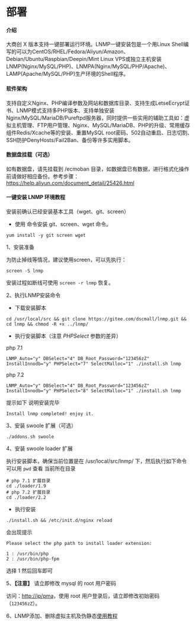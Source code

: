 # 部署

#### 介绍

大商创 X 版本支持一键部署运行环境。LNMP一键安装包是一个用Linux Shell编写的可以为CentOS/RHEL/Fedora/Aliyun/Amazon、Debian/Ubuntu/Raspbian/Deepin/Mint Linux VPS或独立主机安装LNMP(Nginx/MySQL/PHP)、LNMPA(Nginx/MySQL/PHP/Apache)、LAMP(Apache/MySQL/PHP)生产环境的Shell程序。

#### 软件架构

支持自定义Nginx、PHP编译参数及网站和数据库目录、支持生成LetseEcrypt证书、LNMP模式支持多PHP版本、支持单独安装Nginx/MySQL/MariaDB/Pureftpd服务器，同时提供一些实用的辅助工具如：虚拟主机管理、FTP用户管理、Nginx、MySQL/MariaDB、PHP的升级、常用缓存组件Redis/Xcache等的安装、重置MySQL root密码、502自动重启、日志切割、SSH防护DenyHosts/Fail2Ban、备份等许多实用脚本。

#### 数据盘挂载（可选）

如有数据盘，请先挂载到 /ecmoban 目录，如数据盘已有数据，进行格式化操作前请做好相应备份。参考步骤：https://help.aliyun.com/document_detail/25426.html

#### 一键安装 LNMP 环境教程

安装前确认已经安装基本工具（wget、git、screen）

- 使用  命令安装 git、screen、wget 命令。 

```
yum install -y git screen wget
```

1、安装准备

为防止掉线等情况，建议使用screen，可以先执行：

```
screen -S lnmp
```

安装过程如断线可使用 `screen -r lnmp` 恢复。

2、执行LNMP安装命令

- 下载安装脚本

```
cd /usr/local/src && git clone https://gitee.com/dscmall/lnmp.git && cd lnmp && chmod -R +x ../lnmp/
```

- 执行安装脚本（注意 *PHPSelect* 参数的差异）

php 7.1

```
LNMP_Auto="y" DBSelect="4" DB_Root_Password="123456zZ" InstallInnodb="y" PHPSelect="7" SelectMalloc="1" ./install.sh lnmp
```

php 7.2

```
LNMP_Auto="y" DBSelect="4" DB_Root_Password="123456zZ" InstallInnodb="y" PHPSelect="8" SelectMalloc="1" ./install.sh lnmp
```

提示如下 说明安装完毕 

```
Install lnmp completed! enjoy it.
```

3、安装 swoole 扩展（可选）

```
./addons.sh swoole
```

4、安装 swoole loader 扩展

执行安装脚本，确保当前位置是在 /usr/local/src/lnmp/ 下，然后执行如下命令 可以用 `pwd` 查看 当前所在目录

```
# php 7.1 扩展目录
cd ./loader/1.9 
# php 7.2 扩展目录
cd ./loader/2.2 
```

- 执行安装

```
./install.sh && /etc/init.d/nginx reload
```

会出现提示

```
Please select the php path to install loader extension:

1 : /usr/bin/php
2 : /usr/bin/php-fpm
```

选择 1 然后回车即可 

5、**【注意】** 请立即修改 mysql 的 root 用户密码

访问：[http://ip/pma](http://ip/pma)，使用 root 用户登录后，请立即修改初始密码（`123456zZ`）。

6、LNMP添加、删除虚拟主机及伪静态[使用教程](https://lnmp.org/faq/lnmp-vhost-add-howto.html)
